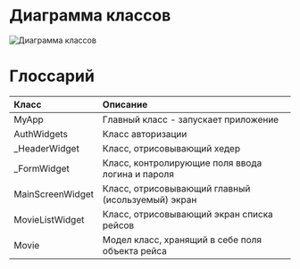# Диаграмма классов  

![Диаграмма классов](https://github.com/maxon230501/JTSRPO/blob/main/docs/diagrams/images/classDiagram.drawio.png) 

# Глоссарий

| Класс | Описание |
|:---|:---|
| MyApp | Главный класс - запускает приложение |
| AuthWidgets | Класс авторизации |
| _HeaderWidget | Класс, отрисовывающий хедер |
| _FormWidget | Класс, контролирующие поля ввода логина и пароля |
| MainScreenWidget | Класс, отрисовывающий главный (исользуемый) экран |
| MovieListWidget | Класс, отрисовывающий экран списка рейсов |
| Movie | Модел класс, хранящий в себе поля объекта рейса     |
